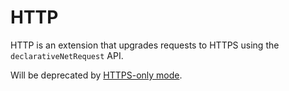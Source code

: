 # HTTP

HTTP is an extension that upgrades requests to HTTPS using the `declarativeNetRequest` API.

Will be deprecated by [HTTPS-only mode](https://blog.chromium.org/2021/07/increasing-https-adoption.html).
